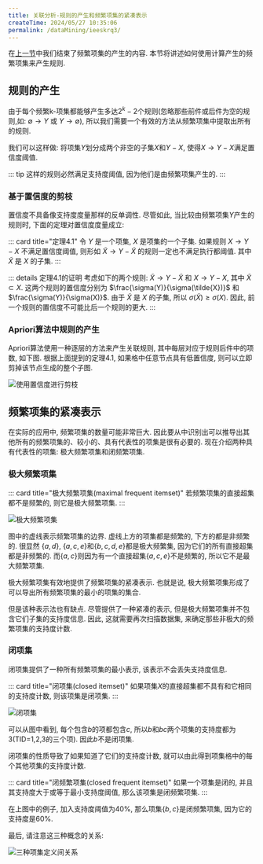 ```yaml
---
title: 关联分析-规则的产生和频繁项集的紧凑表示
createTime: 2024/05/27 10:35:06
permalink: /dataMining/ieeskrq3/
---
```


在[上一节](/dataMining/saueeew2/)中我们结束了频繁项集的产生的内容. 本节将讲述如何使用计算产生的频繁项集来产生规则.
<!-- more -->

## 规则的产生
由于每个频繁k-项集都能够产生多达$2^k - 2$个规则(忽略那些前件或后件为空的规则,如: $\emptyset \rightarrow Y$ 或 $Y \rightarrow \emptyset$), 所以我们需要一个有效的方法从频繁项集中提取出所有的规则. 

我们可以这样做: 将项集$Y$划分成两个非空的子集$X$和$Y-X$, 使得$X \rightarrow Y-X$满足置信度阈值. 

::: tip
这样的规则必然满足支持度阈值, 因为他们是由频繁项集产生的.
:::

### 基于置信度的剪枝
置信度不具备像支持度度量那样的反单调性. 尽管如此, 当比较由频繁项集$Y$产生的规则时, 下面的定理对置信度度量成立:

::: card  title="定理4.1"
令 $Y$ 是一个项集, $X$ 是项集的一个子集. 如果规则 $X \rightarrow Y-X$ 不满足置信度阈值, 则形如 $\tilde{X} \rightarrow Y- \tilde{X}$ 的规则一定也不满足执行都阈值. 其中 $\tilde{X}$ 是 $X$ 的子集.
:::

::: details 定理4.1的证明
考虑如下的两个规则: $\tilde{X} \rightarrow Y- \tilde{X}$ 和 $X \rightarrow Y-X$, 其中 $\tilde{X} \subset X$. 这两个规则的置信度分别为 $\frac{\sigma(Y)}{\sigma(\tilde{X})}$ 和 $\frac{\sigma(Y)}{\sigma(X)}$. 由于 $\tilde{X}$ 是 $X$ 的子集, 所以 $\sigma(\tilde{X}) \ge \sigma(X)$. 因此, 前一个规则的置信度不可能比后一个规则的更大.
:::

### Apriori算法中规则的产生
Apriori算法使用一种逐层的方法来产生关联规则, 其中每层对应于规则后件中的项数, 如下图. 根据上面提到的定理4.1, 如果格中任意节点具有低置信度, 则可以立即剪掉该节点生成的整个子图.

![使用置信度进行剪枝](/screen_shot/confidence-pruning.png)

## 频繁项集的紧凑表示
在实际的应用中, 频繁项集的数量可能非常巨大. 因此要从中识别出可以推导出其他所有的频繁项集的、较小的、具有代表性的项集是很有必要的. 现在介绍两种具有代表性的项集: 极大频繁项集和闭频繁项集.

### 极大频繁项集

::: card  title="极大频繁项集(maximal frequent itemset)"
若频繁项集的直接超集都不是频繁的, 则它是极大频繁项集.
:::

![极大频繁项集](/screen_shot/maximal-frequent-item-set.png)

图中的虚线表示频繁项集的边界. 虚线上方的项集都是频繁的, 下方的都是非频繁的. 很显然 $\{a, d\}$, $\{a,c,e\}$和$\{b,c,d,e\}$都是极大频繁集, 因为它们的所有直接超集都是非频繁的. 而$\{a,c\}$则因为有一个直接超集$\{a,c,e\}$不是频繁的, 所以它不是最大频繁项集.

极大频繁项集有效地提供了频繁项集的紧凑表示. 也就是说, 极大频繁项集形成了可以导出所有频繁项集的最小的项集的集合.

但是该种表示法也有缺点. 尽管提供了一种紧凑的表示, 但是极大频繁项集并不包含它们子集的支持度信息. 因此, 这就需要再次扫描数据集, 来确定那些非极大的频繁项集的支持度计数.

### 闭项集
闭项集提供了一种所有频繁项集的最小表示, 该表示不会丢失支持度信息.

::: card  title="闭项集(closed itemset)"
如果项集$X$的直接超集都不具有和它相同的支持度计数, 则该项集是闭项集.
:::


![闭项集](/screen_shot/closed-item-set.png)


可以从图中看到, 每个包含$b$的项都包含$c$, 所以$b$和$bc$两个项集的支持度都为3(TID=1,2,3的三个项). 因此$b$不是闭项集.

闭项集的性质导致了如果知道了它们的支持度计数, 就可以由此得到项集格中的每个其他项集的支持度计数.

::: card  title="闭频繁项集(closed frequent itemset)"
如果一个项集是闭的, 并且其支持度大于或等于最小支持度阈值, 那么该项集是闭频繁项集.
:::

在上图中的例子, 加入支持度阈值为40%, 那么项集$\{b,c\}$是闭频繁项集, 因为它的支持度是60%.

最后, 请注意这三种概念的关系:

![三种项集定义间关系](/screen_shot/item-set-venn.png)
